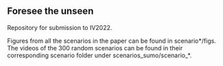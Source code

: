 ## Foresee the unseen

Repository for submission to IV2022.

Figures from all the scenarios in the paper can be found in scenario\*/figs. The videos of the 300 random scenarios can be found in their corresponding scenario folder under scenarios\_sumo/scenario\_\*.
